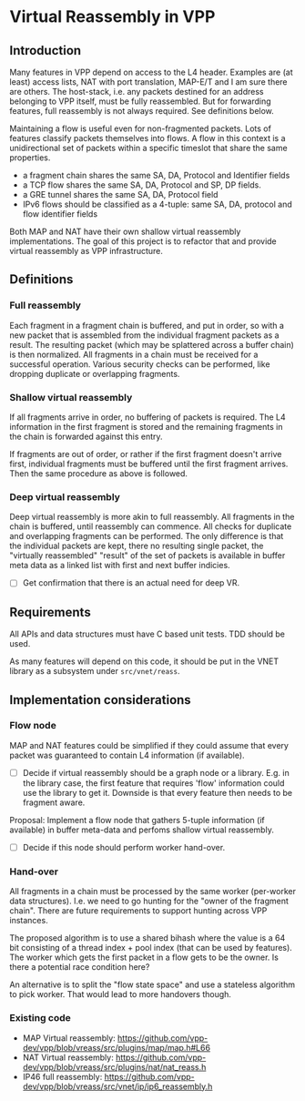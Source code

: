 # Virtual Reassembly in VPP

## Introduction

Many features in VPP depend on access to the L4 header. Examples are (at least) access lists, NAT with port translation,
MAP-E/T and I am sure there are others. The host-stack, i.e. any packets destined for an address belonging to VPP itself,
must be fully reassembled. But for forwarding features, full reassembly is not always required. See definitions below.

Maintaining a flow is useful even for non-fragmented packets. Lots of features classify packets themselves into flows.
A flow in this context is a unidirectional set of packets within a specific timeslot that share the same properties.

- a fragment chain shares the same SA, DA, Protocol and Identifier fields
- a TCP flow shares the same SA, DA, Protocol and SP, DP fields.
- a GRE tunnel shares the same SA, DA, Protocol field
- IPv6 flows should be classified as a 4-tuple: same SA, DA, protocol and flow identifier fields

Both MAP and NAT have their own shallow virtual reassembly implementations. The goal of this project is to refactor
that and provide virtual reassembly as VPP infrastructure.

## Definitions

### Full reassembly

Each fragment in a fragment chain is buffered, and put in order, so with a new packet that is assembled from the individual
fragment packets as a result. The resulting packet (which may be splattered across a buffer chain) is then normalized.
All fragments in a chain must be received for a successful operation. Various security checks can be performed, like dropping
duplicate or overlapping fragments.

### Shallow virtual reassembly

If all fragments arrive in order, no buffering of packets is required. The L4 information in the first fragment is stored
and the remaining fragments in the chain is forwarded against this entry.

If fragments are out of order, or rather if the first fragment doesn't arrive first, individual fragments must be buffered until the
first fragment arrives. Then the same procedure as above is followed.

### Deep virtual reassembly

Deep virtual reassembly is more akin to full reassembly. All fragments in the chain is buffered, until reassembly can commence. All
checks for duplicate and overlapping fragments can be performed. The only difference is that the individual packets are kept, there no
resulting single packet, the "virtually reassembled" "result" of the set of packets is available in buffer meta data as a linked list 
with first and next buffer indicies.

- [ ] Get confirmation that there is an actual need for deep VR.

## Requirements

All APIs and data structures must have C based unit tests.
TDD should be used.

As many features will depend on this code, it should be put in the VNET library as a subsystem under `src/vnet/reass`.

## Implementation considerations

### Flow node
MAP and NAT features could be simplified if they could assume that every packet was guaranteed to contain L4 information (if available).

- [ ] Decide if virtual reassembly should be a graph node or a library. E.g. in the library case, the first feature that requires 'flow' information could use the library to get it. Downside is that every feature then needs to be fragment aware.

Proposal: Implement a flow node that gathers 5-tuple information (if available) in buffer meta-data and perfoms
shallow virtual reassembly.

- [ ] Decide if this node should perform worker hand-over.

### Hand-over

All fragments in a chain must be processed by the same worker (per-worker data structures). I.e. we need to go hunting for the "owner of the fragment chain". There are future requirements to support hunting across VPP instances.

The proposed algorithm is to use a shared bihash where the value is a 64 bit consisting of a thread index + pool index (that can be used by features). The worker which gets the first packet in a flow gets to be the owner.
Is there a potential race condition here?

An alternative is to split the "flow state space" and use a stateless algorithm to pick worker. That would lead to more handovers though.

### Existing code

* MAP Virtual reassembly: https://github.com/vpp-dev/vpp/blob/vreass/src/plugins/map/map.h#L66
* NAT Virtual reassembly: https://github.com/vpp-dev/vpp/blob/vreass/src/plugins/nat/nat_reass.h
* IP46 full reassembly: https://github.com/vpp-dev/vpp/blob/vreass/src/vnet/ip/ip6_reassembly.h
